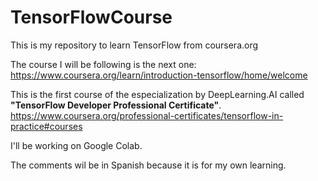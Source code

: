 # TensorFlowCourse
This is my repository to learn TensorFlow from coursera.org

The course I will be following is the next one: https://www.coursera.org/learn/introduction-tensorflow/home/welcome

This is the first course of the especialization by DeepLearning.AI called **"TensorFlow Developer Professional Certificate"**.
https://www.coursera.org/professional-certificates/tensorflow-in-practice#courses

I'll be working on Google Colab.

The comments wil be in Spanish because it is for my own learning. 
